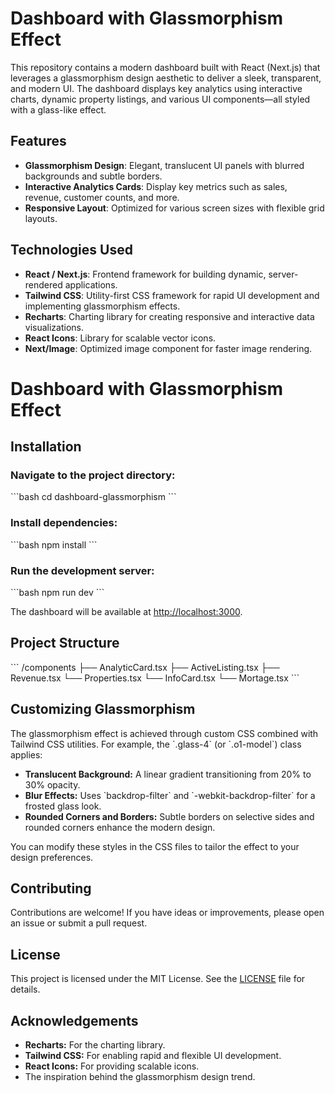 # Dashboard with Glassmorphism Effect

This repository contains a modern dashboard built with React (Next.js) that leverages a glassmorphism design aesthetic to deliver a sleek, transparent, and modern UI. The dashboard displays key analytics using interactive charts, dynamic property listings, and various UI components—all styled with a glass-like effect.

## Features

- **Glassmorphism Design**: Elegant, translucent UI panels with blurred backgrounds and subtle borders.
- **Interactive Analytics Cards**: Display key metrics such as sales, revenue, customer counts, and more.
- **Responsive Layout**: Optimized for various screen sizes with flexible grid layouts.

## Technologies Used

- **React / Next.js**: Frontend framework for building dynamic, server-rendered applications.
- **Tailwind CSS**: Utility-first CSS framework for rapid UI development and implementing glassmorphism effects.
- **Recharts**: Charting library for creating responsive and interactive data visualizations.
- **React Icons**: Library for scalable vector icons.
- **Next/Image**: Optimized image component for faster image rendering.

# Dashboard with Glassmorphism Effect

## Installation

### Navigate to the project directory:
\`\`\`bash
cd dashboard-glassmorphism
\`\`\`

### Install dependencies:
\`\`\`bash
npm install
\`\`\`

### Run the development server:
\`\`\`bash
npm run dev
\`\`\`

The dashboard will be available at [http://localhost:3000](http://localhost:3000).

## Project Structure

\`\`\`
/components
  ├── AnalyticCard.tsx
  ├── ActiveListing.tsx
  ├── Revenue.tsx
  └── Properties.tsx
  └── InfoCard.tsx
  └── Mortage.tsx
\`\`\`

## Customizing Glassmorphism

The glassmorphism effect is achieved through custom CSS combined with Tailwind CSS utilities. For example, the \`.glass-4\` (or \`.o1-model\`) class applies:

- **Translucent Background:** A linear gradient transitioning from 20% to 30% opacity.
- **Blur Effects:** Uses \`backdrop-filter\` and \`-webkit-backdrop-filter\` for a frosted glass look.
- **Rounded Corners and Borders:** Subtle borders on selective sides and rounded corners enhance the modern design.

You can modify these styles in the CSS files to tailor the effect to your design preferences.

## Contributing

Contributions are welcome! If you have ideas or improvements, please open an issue or submit a pull request.

## License

This project is licensed under the MIT License. See the [LICENSE](LICENSE) file for details.

## Acknowledgements

- **Recharts:** For the charting library.
- **Tailwind CSS:** For enabling rapid and flexible UI development.
- **React Icons:** For providing scalable icons.
- The inspiration behind the glassmorphism design trend.